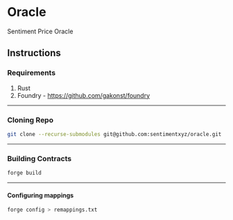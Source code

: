 # Oracle

Sentiment Price Oracle

## Instructions

### Requirements

1. Rust
2. Foundry - https://github.com/gakonst/foundry

---

### Cloning Repo

```bash
git clone --recurse-submodules git@github.com:sentimentxyz/oracle.git
```

---

### Building Contracts

```bash
forge build
```

---

#### Configuring mappings

```bash
forge config > remappings.txt
```
